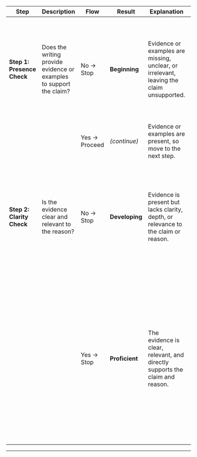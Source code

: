| **Step**                     | **Description**                                                         | **Flow**       | **Result**     | **Explanation**                                                                                                                                      | **Examples**                                                                                                                                                         | **Justification**                                                                                                                               |
|-----------------------------|-------------------------------------------------------------------------|---------------|----------------|------------------------------------------------------------------------------------------------------------------------------------------------------|----------------------------------------------------------------------------------------------------------------------------------------------------------------------|---------------------------------------------------------------------------------------------------------------------------------------------------|
| **Step 1: Presence Check**  | Does the writing provide evidence or examples to support the claim?      | No → Stop      | **Beginning**  | Evidence or examples are missing, unclear, or irrelevant, leaving the claim unsupported.                                                             | **Claim**: "Recess is essential for students."<br/>**Reason**: "Recess helps students recharge."<br/>**Detail**: "Students love recess."         | The statement “Students love recess” doesn’t address *how* or *why* recess helps students recharge, thus failing to support the claim effectively. |
|                             |                                                                         | Yes → Proceed  | *(continue)*   | Evidence or examples are present, so move to the next step.                                                                                          | -                                                                                                                                                                    | -                                                                                                                                                 |
| **Step 2: Clarity Check**   | Is the evidence clear and relevant to the reason?                         | No → Stop      | **Developing** | Evidence is present but lacks clarity, depth, or relevance to the claim or reason.                                                                    | **Claim**: "Recess is essential for students."<br/>**Reason**: "Recess helps students recharge."<br/>**Detail**: "Kids like playing tag during recess." | While tag is a recess activity, it doesn’t explicitly connect to why recess helps students *recharge*, thus lacking clarity or depth.           |
|                             |                                                                         | Yes → Stop     | **Proficient** | The evidence is clear, relevant, and directly supports the claim and reason.                                                                         | **Claim**: "Recess is essential for students."<br/>**Reason**: "Recess helps students recharge."<br/>**Detail**: "Research shows that students who take breaks during the school day have better focus in class." | The detail references research findings, providing a clear, credible link between breaks (recess) and improved focus, thereby supporting the claim. |

---
